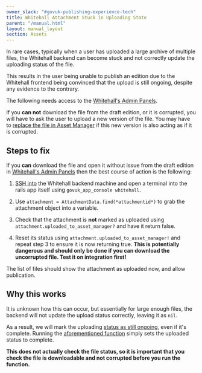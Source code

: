 ```yaml
---
owner_slack: "#govuk-publishing-experience-tech"
title: Whitehall Attachment Stuck in Uploading State
parent: "/manual.html"
layout: manual_layout
section: Assets
---
```


In rare cases, typically when a user has uploaded a large archive of multiple files, the Whitehall backend can become stuck and not correctly update the uploading status of the file.

This results in the user being unable to publish an edition due to the Whitehall frontend being convinced that the upload is still ongoing, despite any evidence to the contrary.

The following needs access to the [Whitehall's Admin Panels](https://whitehall-admin.publishing.service.gov.uk/).

If you **can not** download the file from the draft edition, or it is corrupted, you will have to ask the user to upload a new version of the file. You may have to [replace the file in Asset Manager](howto-replace-an-assets-file.html) if this new version is also acting as if it is corrupted.

## Steps to fix

If you **can** download the file and open it without issue from the draft edition in [Whitehall's Admin Panels](https://whitehall-admin.publishing.service.gov.uk/) then the best course of action is the following:

1. [SSH into](howto-ssh-into-machines.html) the Whitehall backend machine and open a terminal into the rails app itself using `govuk_app_console whitehall`.

2. Use `attachment = AttachmentData.find(*attachmentid*)` to grab the attachment object into a variable.

3. Check that the attachment is **not** marked as uploaded using `attachment.uploaded_to_asset_manager?` and have it return false.

4. Reset its status using `attachment.uploaded_to_asset_manager!` and repeat step 3 to ensure it is now returning true. **This is potentially dangerous and should only be done if you can download the uncorrupted file. Test it on integration first!**

The list of files should show the attachment as uploaded now, and allow publication.

## Why this works

It is unknown how this can occur, but essentially for large enough files, the backend will not update the upload status correctly, leaving it as `nil`.

As a result, we will mark the uploading [status as still ongoing](https://github.com/alphagov/whitehall/blob/bc5b3daa909b7c7d084ad2c459a1577bb3f3b771/app/helpers/admin/editions_helper.rb#L236-L241), even if it's complete. Running the [aforementioned function](https://github.com/alphagov/whitehall/blob/070ba6d94de0b04d667ad28f55a30cd3a74ba772/app/models/attachment_data.rb#L82-L85) simply sets the uploaded status to complete.

**This does not actually check the file status, so it is important that you check the file is downloadable and not corrupted before you run the function.**
